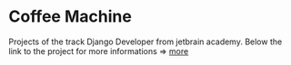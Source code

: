# Coffee Machine

Projects of the track Django Developer from jetbrain academy.
Below the link to the project for more informations => [more](https://hyperskill.org/projects/68?track=11)
